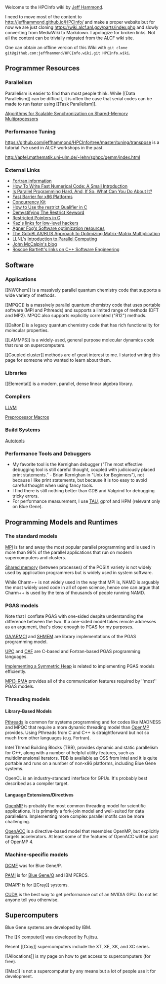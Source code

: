 Welcome to the HPCInfo wiki by [Jeff Hammond](http://jeffhammond.github.io/).

I need to move most of the content to http://jeffhammond.github.io/HPCInfo/ and make a proper website but for now we are just cloning https://wiki.alcf.anl.gov/parts/index.php and slowly converting from MediaWiki to Markdown.  I apologize for broken links.  Not all the content can be trivially migrated from the ALCF wiki site.

One can obtain an offline version of this Wiki with ``git clone git@github.com:jeffhammond/HPCInfo.wiki.git HPCInfo.wiki``.

## Programmer Resources

### Parallelism

Parallelism is easier to find than most people think.  While [[Data Parallelism]] can be difficult, it is often the case that serial codes can be made to run faster using [[Task Parallelism]].

[Algorithms for Scalable Synchronization on Shared-Memory Multiprocessors](http://www.cs.rochester.edu/research/synchronization/pseudocode/ss.html)

### Performance Tuning

https://github.com/jeffhammond/HPCInfo/tree/master/tuning/transpose is a tutorial I've used in ALCF workshops in the past.

http://apfel.mathematik.uni-ulm.de/~lehn/sghpc/gemm/index.html

### External Links

* [Fortran information](http://fortran90.org/)
* [How To Write Fast Numerical Code: A Small Introduction](http://spiral.ece.cmu.edu:8080/pub-spiral/abstract.jsp?id=100)
* [Is Parallel Programming Hard, And, If So, What Can You Do About It?](http://kernel.org/pub/linux/kernel/people/paulmck/perfbook/perfbook.html)
* [Fast Barrier for x86 Platforms](http://www.spiral.net/software/barrier.html)
* [Concurrency Kit](http://concurrencykit.org/index.html)
* [How to Use the restrict Qualifier in C](http://dsc.sun.com/solaris/articles/cc_restrict.html)
* [Demystifying The Restrict Keyword](http://cellperformance.beyond3d.com/articles/2006/05/demystifying-the-restrict-keyword.html)
* [Restricted Pointers in C](http://www.lysator.liu.se/c/restrict.html)
* [Kaz's links for low-level hackers](http://www.mcs.anl.gov/~kazutomo/links.html)
* [Agner Fog's Software optimization resources](http://www.agner.org/optimize/)
* [The GotoBLAS/BLIS Approach to Optimizing Matrix-Matrix Multiplication](http://wiki.cs.utexas.edu/rvdg/HowToOptimizeGemm/)
* LLNL's [Introduction to Parallel Computing](https://computing.llnl.gov/tutorials/parallel_comp/ )
* [John McCalpin's blog](http://blogs.utexas.edu/jdm4372/)
* [Roscoe Bartlett's links on C++ Software Engineering](http://web.ornl.gov/~8vt/readingList.html)

## Software

### Applications

[[NWChem]] is a massively parallel quantum chemistry code that supports a wide variety of methods.

[[MPQC]] is a massively parallel quantum chemistry code that uses portable software (MPI and Pthreads) and supports a limited range of methods (DFT and MP2).  MPQC also supports explicitly correlated ("R12") methods.

[[Dalton]] is a legacy quantum chemistry code that has rich functionality for molecular properties.

[[LAMMPS]] is a widely-used, general purpose molecular dynamics code that runs on supercomputers.

[[Coupled cluster]] methods are of great interest to me.  I started writing this page for someone who wanted to learn about them.

### Libraries

[[Elemental]] is a modern, parallel, dense linear algebra library.

### Compilers

[LLVM](docs/LLVM.md)

[Preprocessor Macros](docs/Preprocessor-Macros.md)

### Build Systems

[Autotools](buildscripts/Autotools.md)

### Performance Tools and Debuggers

* My favorite tool is the Kernighan debugger ("The most effective debugging tool is still careful thought, coupled with judiciously placed print statements." - Brian Kernighan in "Unix for Beginners"), not because I like print statements, but because it is too easy to avoid careful thought when using fancy tools.
* I find there is still nothing better than GDB and Valgrind for debugging tricky errors.
* For performance measurement, I use [TAU](http://tau.uoregon.edu), gprof and HPM (relevant only on Blue Gene).

## Programming Models and Runtimes

### The standard models

[MPI](https://github.com/jeffhammond/HPCInfo/tree/master/mpi) is far and away the most popular parallel programming and is used in more than 99% of the parallel applications that run on modern supercomputers and clusters.

[Shared memory](https://github.com/jeffhammond/HPCInfo/tree/master/posix/shm) (between processes) of the POSIX variety is not widely used by application programmers but is widely used in system software.

While Charm++ is not widely used in the way that MPI is, NAMD is arguably the most widely used code in all of open science, hence one can argue that Charm++ is used by the tens of thousands of people running NAMD.

### PGAS models

Note that I conflate PGAS with one-sided despite understanding the difference between the two.  If a one-sided model takes remote addresses as an argument, that's close enough to PGAS for my purposes.

[GA/ARMCI](https://github.com/jeffhammond/HPCInfo/tree/master/ga-armci) and [SHMEM](https://github.com/jeffhammond/HPCInfo/tree/master/shmem) are library implementations of the PGAS programming model.

[UPC](https://github.com/jeffhammond/HPCInfo/tree/master/upc) and [CAF](https://github.com/jeffhammond/HPCInfo/tree/master/coarray-f) are C-based and Fortran-based PGAS programming languages.

[Implementing a Symmetric Heap](https://github.com/jeffhammond/HPCInfo/tree/master/mpi/advanced) is related to implementing PGAS models efficiently.

[MPI3-RMA](https://github.com/jeffhammond/HPCInfo/tree/master/mpi/rma) provides all of the communication features required by ''most'' PGAS models.

### Threading models

#### Library-Based Models

[Pthreads](https://github.com/jeffhammond/HPCInfo/tree/master/posix/threads) is common for systems programming and for codes like MADNESS and MPQC that require a more dynamic threading model than [OpenMP](https://github.com/jeffhammond/HPCInfo/tree/master/openmp) provides.  Using Pthreads from C and C++ is straightforward but not so much from other languages (e.g. Fortran).

Intel Thread Building Blocks (TBB), provides dynamic and static parallelism for C++, along with a number of helpful utility features, such as multidimensional iterators.  TBB is available as OSS from Intel and it is quite portable and runs on a number of non-x86 platforms, including Blue Gene systems.

OpenCL is an industry-standard interface for GPUs.  It's probably best described as a compiler target.

#### Language Extensions/Directives

[OpenMP](https://github.com/jeffhammond/HPCInfo/tree/master/openmp) is probably the most common threading model for scientific applications.  It is primarily a fork-join model and well-suited for data parallelism.  Implementing more complex parallel motifs can be more challenging.

[OpenACC](https://github.com/jeffhammond/HPCInfo/tree/master/openacc) is a directive-based model that resembles OpenMP, but explicitly targets accelerators.  At least some of the features of OpenACC will be part of OpenMP 4.

### Machine-specific models

[DCMF](https://github.com/jeffhammond/HPCInfo/tree/master/dcmf) was for Blue Gene/P.

[PAMI](https://github.com/jeffhammond/HPCInfo/tree/master/pami) is for [Blue Gene/Q](https://wiki.alcf.anl.gov/parts/index.php/Blue_Gene/Q) and IBM PERCS.

[DMAPP](https://github.com/jeffhammond/HPCInfo/tree/master/dmapp) is for [[Cray]] systems.

[CUDA](https://github.com/jeffhammond/HPCInfo/tree/master/cuda) is the best way to get performance out of an NVIDIA GPU.  Do not let anyone tell you otherwise.

## Supercomputers

Blue Gene systems are developed by IBM.

The [[K computer]] was developed by Fujitsu.

Recent [[Cray]] supercomputers include the XT, XE, XK, and XC series.

[[Allocations]] is my page on how to get access to supercomputers (for free).

[[Mac]] is not a supercomputer by any means but a lot of people use it for development.
